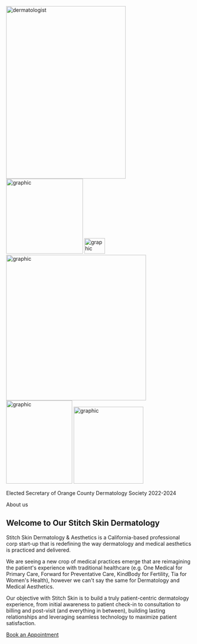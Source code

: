 <!-- ============================================ -->
<!--             Side by Side Reverse             -->
<!-- ============================================ -->

<section id="sbs-r-1892">
    <div class="cs-container">
        <div class="cs-image-group">
            <picture class="cs-picture">
                <!--Mobile Image-->
                <source media="(max-width: 600px)" srcset="https://csimages2.nyc3.digitaloceanspaces.com/Images/MISC/derma-sbs-1.jpg">
                <!--Tablet and above Image-->
                <source media="(min-width: 601px)" srcset="https://csimages2.nyc3.digitaloceanspaces.com/Images/MISC/derma-sbs-1.jpg">
                <img loading="lazy" decoding="async" src="https://csimages2.nyc3.digitaloceanspaces.com/Images/MISC/derma-sbs-1.jpg" alt="dermatologist" width="324" height="467">
            </picture>
            <img class="cs-graphic cs-brown" loading="lazy" decoding="async" src="https://csimg.nyc3.cdn.digitaloceanspaces.com/Images/Graphics/lines-reverse.svg" alt="graphic" width="208" height="203" aria-hidden="true">
            <img class="cs-graphic cs-peach" loading="lazy" decoding="async" src="https://csimg.nyc3.cdn.digitaloceanspaces.com/Images/Graphics/blob-reverse.svg" alt="graphic" width="56" height="42" aria-hidden="true">
            <img class="cs-graphic cs-beige" loading="lazy" decoding="async" src="https://csimg.nyc3.cdn.digitaloceanspaces.com/Images/Graphics/beige-reverse.svg" alt="graphic" width="379" height="394" aria-hidden="true">
            <img class="cs-graphic cs-leaf" loading="lazy" decoding="async" src="https://csimg.nyc3.cdn.digitaloceanspaces.com/Images/Graphics/leaf-reverse.svg" alt="graphic" width="179" height="225" aria-hidden="true">
            <img class="cs-graphic cs-lines" loading="lazy" decoding="async" src="https://csimg.nyc3.cdn.digitaloceanspaces.com/Images/Graphics/mesh-reverse.svg" alt="graphic" width="189" height="208" aria-hidden="true">
            <div class="cs-info">
                <p class="cs-info-text">
                    <span class="cs-bold">Elected Secretary</span>
                    of Orange County Dermatology Society 2022-2024
                </p>
            </div>
        </div>
        <div class="cs-content">
            <div class="cs-flex">
                <span class="cs-topper">About us</span>
                <h2 class="cs-title">Welcome to Our Stitch Skin Dermatology</h2>
            </div>
            <p class="cs-text-large">
                Stitch Skin Dermatology & Aesthetics is a California-based professional corp start-up that is redefining the way dermatology and medical aesthetics is practiced and delivered.
            </p>
            <p class="cs-text">
                We are seeing a new crop of medical practices emerge that are reimagining the patient's experience with traditional healthcare (e.g. One Medical for Primary Care, Forward for Preventative Care, KindBody for Fertility, Tia for Women's Health), however we can't say the same for Dermatology and Medical Aesthetics.
            </p>
            <p class="cs-text">
                Our objective with Stitch Skin is to build a truly patient-centric dermatology experience, from initial awareness to patient check-in to consultation to billing and post-visit (and everything in between), building lasting relationships and leveraging seamless technology to maximize patient satisfaction.
            </p>
            <a href="" class="cs-button-solid">Book an Appointment</a>
        </div>
    </div>
</section>
                                